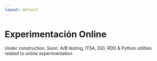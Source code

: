 ```yaml
---
layout: default
---
```


# Experimentación Online
Under construction. Soon: A/B testing, ITSA, DiD, RDD & Python utilities related to online experimentation
